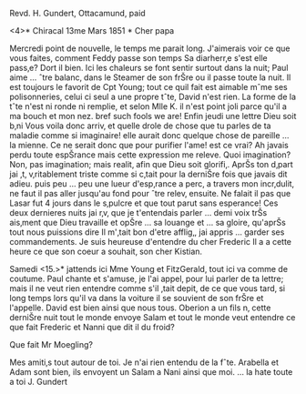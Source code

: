 Revd. H. Gundert, Ottacamund, paid

<4>* Chiracal 13me Mars 1851
 <Thursday>*
Cher papa

Mercredi point de nouvelle, le temps me parait long. J'aimerais voir ce que vous faites, comment Feddy passe son temps Sa diarherr‚e s'est elle pass‚e? Dort il bien. Ici les chaleurs se font sentir surtout dans la nuit; Paul aime … ˆtre balanc‚ dans le Steamer de son frŠre ou il passe toute la nuit. Il est toujours le favorit de Cpt Young; tout ce quil fait est aimable mˆme ses polisonneries, celui ci seul a une propre tˆte, David n'est rien. La forme de la tˆte n'est ni ronde ni remplie, et selon Mlle K. il n'est point joli parce qu'il a ma bouch et mon nez. bref such fools we are! Enfin jeudi une lettre Dieu soit b‚ni Vous voila donc arriv‚ et quelle drole de chose que tu parles de ta maladie comme si imaginaire! elle aurait donc quelque chose de pareille … la mienne. Ce ne serait donc que pour purifier l'ame! est ce vrai? Ah javais perdu toute espŠrance mais cette expression me releve. Quoi imagination? Non, pas imagination; mais realit‚ afin que Dieu soit glorifi‚. AprŠs ton d‚part jai ‚t‚ v‚ritablement triste comme si c‚tait pour la derniŠre fois que javais dit adieu. puis peu … peu une lueur d'esp‚rance a perc‚ a travers mon incr‚dulit‚ ne faut il pas aller jusqu'au fond pour ˆtre relev‚ ensuite. Ne falait il pas que Lasar fut 4 jours dans le s‚pulcre et que tout parut sans esperance! Ces deux dernieres nuits jai r‚v‚ que je t'entendais parler … demi voix trŠs ais‚ment que Dieu travaille et opŠre … sa louange et … sa gloire, qu'aprŠs tout nous puissions dire Il m'‚tait bon d'etre afflig‚, jai appris … garder ses commandements. 
Je suis heureuse d'entendre du cher Frederic Il a a cette heure ce que son coeur a souhait‚ son cher Kistian.

Samedi <15.>* jattends ici Mme Young et FitzGerald, tout ici va comme de coutume. Paul chante et s'amuse, je l'ai appel‚ pour lui parler de ta lettre; mais il ne veut rien entendre comme s'il ‚tait depit‚ de ce que vous tard‚ si long temps lors qu'il va dans la voiture il se souvient de son frŠre et l'appelle. David est bien ainsi que nous tous. Oberion a un fils n‚ cette derniŠre nuit tout le monde envoye Salam et tout le monde veut entendre ce que fait Frederic et Nanni que dit il du froid?

Que fait Mr Moegling?

Mes amiti‚s tout autour de toi. Je n'ai rien entendu de la fˆte. Arabella et Adam sont bien, ils envoyent un Salam a Nani ainsi que moi. … la hate toute a toi
 J. Gundert

